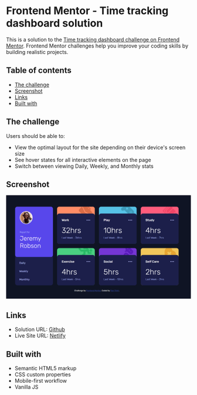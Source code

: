 # Frontend Mentor - Time tracking dashboard solution

This is a solution to the [Time tracking dashboard challenge on Frontend Mentor](https://www.frontendmentor.io/challenges/time-tracking-dashboard-UIQ7167Jw). Frontend Mentor challenges help you improve your coding skills by building realistic projects.

## Table of contents
- [The challenge](#the-challenge)
- [Screenshot](#screenshot)
- [Links](#links)
- [Built with](#built-with)


## The challenge

Users should be able to:

- View the optimal layout for the site depending on their device's screen size
- See hover states for all interactive elements on the page
- Switch between viewing Daily, Weekly, and Monthly stats

## Screenshot

![Screenshot](./screenshot.png)


## Links

- Solution URL: [Github](https://github.com/tientrinh21/time-tracking-dashboard)
- Live Site URL: [Netlify](https://time-tracking-dashboard-tientrinh.netlify.app/)

## Built with

- Semantic HTML5 markup
- CSS custom properties
- Mobile-first workflow
- Vanilla JS
